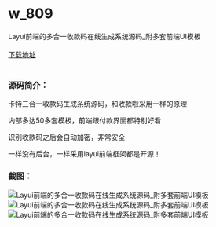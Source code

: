 # w_809
Layui前端的多合一收款码在线生成系统源码_附多套前端UI模板
<br/></br>
[下载地址](https://www.uuid2.com/809.html "下载地址")
<br/></br>
<h3>源码简介：</h3>
<p>卡特三合一收款码生成系统源码，和收款啦采用一样的原理<p>
<p>内部多达50多套模板，前端跟付款界面都特别好看<p>
<p>识别收款码之后会自动加密，非常安全<p>
<p>一样没有后台，一样采用layui前端框架都是开源！<p>
<p>       <p>
<h3>截图：</h3>
<img src="https://www.uuid2.com/wp-content/uploads/img/202105/3c5f8bd683.jpg" alt="Layui前端的多合一收款码在线生成系统源码_附多套前端UI模板"><img src="https://www.uuid2.com/wp-content/uploads/img/202105/3cd8b88652.jpg" alt="Layui前端的多合一收款码在线生成系统源码_附多套前端UI模板"><img src="https://www.uuid2.com/wp-content/uploads/img/202105/50560f9844.jpg" alt="Layui前端的多合一收款码在线生成系统源码_附多套前端UI模板">
